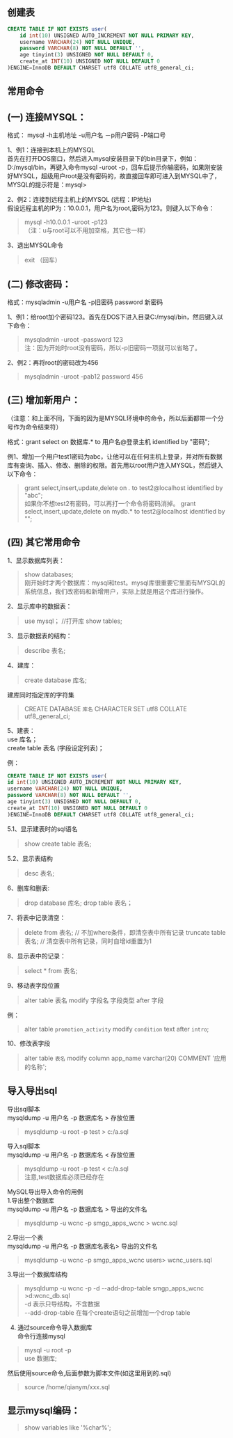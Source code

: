 

创建表
----------
```sql
CREATE TABLE IF NOT EXISTS user(
	id int(10) UNSIGNED AUTO_INCREMENT NOT NULL PRIMARY KEY,
	username VARCHAR(24) NOT NULL UNIQUE,
	password VARCHAR(8) NOT NULL DEFAULT '',
	age tinyint(3) UNSIGNED NOT NULL DEFAULT 0,
	create_at INT(10) UNSIGNED NOT NULL DEFAULT 0
)ENGINE=InnoDB DEFAULT CHARSET utf8 COLLATE utf8_general_ci;
```
  
常用命令   
----------

(一) 连接MYSQL：
----------
格式： mysql -h主机地址 -u用户名 －p用户密码 -P端口号  

1、例1：连接到本机上的MYSQL  
首先在打开DOS窗口，然后进入mysql安装目录下的bin目录下，例如： D:/mysql/bin，再键入命令mysql -uroot -p，回车后提示你输密码，如果刚安装好MYSQL，超级用户root是没有密码的，故直接回车即可进入到MYSQL中了，MYSQL的提示符是：mysql>  
  
2、例2：连接到远程主机上的MYSQL (远程：IP地址)  
假设远程主机的IP为：10.0.0.1，用户名为root,密码为123。则键入以下命令： 
> mysql -h10.0.0.1 -uroot -p123  
（注：u与root可以不用加空格，其它也一样） 
  
3、退出MYSQL命令  
> exit （回车）  
  
  
(二) 修改密码：  
----------
格式：mysqladmin -u用户名 -p旧密码 password 新密码  

1、例1：给root加个密码123。首先在DOS下进入目录C:/mysql/bin，然后键入以下命令：  
> mysqladmin -uroot -password 123   
注：因为开始时root没有密码，所以-p旧密码一项就可以省略了。  
  
2、例2：再将root的密码改为456   
> mysqladmin -uroot -pab12 password 456  
  
  
(三) 增加新用户：  
----------
（注意：和上面不同，下面的因为是MYSQL环境中的命令，所以后面都带一个分号作为命令结束符）  

格式：grant select on 数据库.* to 用户名@登录主机 identified by "密码";    

例1、增加一个用户test1密码为abc，让他可以在任何主机上登录，并对所有数据库有查询、插入、修改、删除的权限。首先用以root用户连入MYSQL，然后键入以下命令：   
> grant select,insert,update,delete on *.* to test2@localhost identified by "abc";  
如果你不想test2有密码，可以再打一个命令将密码消掉。 
> grant select,insert,update,delete on mydb.* to test2@localhost identified by "";  
  
  
(四) 其它常用命令  
----------
1、显示数据库列表：  
> show databases;   
刚开始时才两个数据库：mysql和test。mysql库很重要它里面有MYSQL的系统信息，我们改密码和新增用户，实际上就是用这个库进行操作。  
  
2、显示库中的数据表：  
> use mysql； //打开库 show tables;  
  
3、显示数据表的结构：  
> describe 表名;  
  
4、建库：  
> create database 库名;  
  
建库同时指定库的字符集  
> CREATE DATABASE `库名` CHARACTER SET utf8 COLLATE utf8_general_ci;  
  
5、建表：  
use 库名；  
create table 表名 (字段设定列表)；  
  
例：  
```sql
CREATE TABLE IF NOT EXISTS user(
id int(10) UNSIGNED AUTO_INCREMENT NOT NULL PRIMARY KEY,
username VARCHAR(24) NOT NULL UNIQUE,
password VARCHAR(8) NOT NULL DEFAULT '',
age tinyint(3) UNSIGNED NOT NULL DEFAULT 0,
create_at INT(10) UNSIGNED NOT NULL DEFAULT 0
)ENGINE=InnoDB DEFAULT CHARSET utf8 COLLATE utf8_general_ci;
```
  
  
5.1、显示建表时的sql语名  
> show create table 表名;  
  
5.2、显示表结构  
> desc 表名;  
  
6、删库和删表:  
> drop database 库名; drop table 表名；  
  
7、将表中记录清空：  
> delete from 表名;  // 不加where条件，即清空表中所有记录
> truncate table 表名;  // 清空表中所有记录，同时自增id重置为1
  
8、显示表中的记录：  
> select * from 表名;  
  
9、移动表字段位置  
> alter table 表名 modify 字段名 字段类型 after 字段  

例：  
> alter table `promotion_activity` modify `condition` text after `intro`;  
  
10、修改表字段  
> alter table `表名` modify column app_name varchar(20) COMMENT '应用的名称';  
  
  
导入导出sql
----------
导出sql脚本    
mysqldump -u 用户名 -p 数据库名 > 存放位置  
> mysqldump -u root -p test > c:/a.sql  
  
导入sql脚本   
mysqldump -u 用户名 -p 数据库名 < 存放位置    
> mysqldump -u root -p test < c:/a.sql  
注意,test数据库必须已经存在  
  
MySQL导出导入命令的用例  
1.导出整个数据库  
mysqldump -u 用户名 -p 数据库名 > 导出的文件名   
> mysqldump -u wcnc -p smgp_apps_wcnc > wcnc.sql   
  
2.导出一个表   
mysqldump -u 用户名 -p 数据库名表名> 导出的文件名  
> mysqldump -u wcnc -p smgp_apps_wcnc users> wcnc_users.sql  
  
3.导出一个数据库结构  
> mysqldump -u wcnc -p -d --add-drop-table smgp_apps_wcnc >d:wcnc_db.sql  
-d 表示只导结构，不含数据  
--add-drop-table 在每个create语句之前增加一个drop table  
  
4. 通过source命令导入数据库  
命令行连接mysql  
> mysql -u root -p  
> use 数据库;  
  
然后使用source命令,后面参数为脚本文件(如这里用到的.sql)  
> source /home/qianym/xxx.sql  
  
  
  
显示mysql编码：  
----------
> show variables like '%char%';    
  




